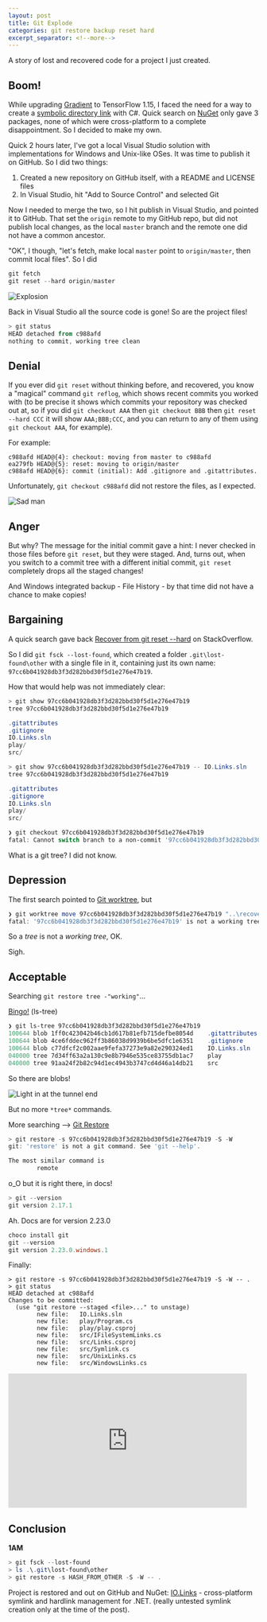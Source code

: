```yaml
---
layout: post
title: Git Explode
categories: git restore backup reset hard
excerpt_separator: <!--more--> 
---
```


A story of lost and recovered code for a project I just created.

<!--more-->

## Boom!

While upgrading [Gradient](https://losttech.software/gradient.html) to TensorFlow 1.15,
I faced the need for a way to create a
[symbolic directory link](https://en.wikipedia.org/wiki/Symbolic_link) with C#.
Quick search on [NuGet](https://nuget.org) only gave 3 packages, none of which were
cross-platform to a complete disappointment. So I decided to make my own.

Quick 2 hours later, I've got a local Visual Studio solution with implementations
for Windows and Unix-like OSes. It was time to publish it on GitHub. So I did two things:

1. Created a new repository on GitHub itself, with a README and LICENSE files
1. In Visual Studio, hit "Add to Source Control" and selected Git

Now I needed to merge the two, so I hit publish in Visual Studio, and pointed it to GitHub.
That set the `origin` remote to my GitHub repo, but did not publish local changes,
as the local `master` branch and the remote one did not have a common ancestor.

"OK", I though, "let's fetch, make local `master` point to `origin/master`,
then commit local files". So I did

```PowerShell
git fetch
git reset --hard origin/master
```

![Explosion](/images/Explosion.jpg)

Back in Visual Studio all the source code is gone! So are the project files!

```PowerShell
> git status
HEAD detached from c988afd
nothing to commit, working tree clean
```

## Denial

If you ever did `git reset` without thinking before, and recovered, you know a "magical"
command `git reflog`, which shows recent commits you worked with (to be precise it
shows which commits your repository was checked out at, so if you did
`git checkout AAA` then `git checkout BBB` then `git reset --hard CCC` it will show `AAA;BBB;CCC`,
and you can return to any of them using `git checkout AAA`, for example).

For example:

```git
c988afd HEAD@{4}: checkout: moving from master to c988afd
ea279fb HEAD@{5}: reset: moving to origin/master
c988afd HEAD@{6}: commit (initial): Add .gitignore and .gitattributes.
```

Unfortunately, `git checkout c988afd` did not restore the files, as I expected.

![Sad man](/images/Sad.jpg)

## Anger

But why? The message for the initial commit gave a hint: I never checked in those files
before `git reset`, but they were staged. And, turns out, when you switch to a commit tree
with a different initial commit, `git reset` completely drops all the staged changes!

And Windows integrated backup - File History - by that time did not have a chance to make copies!

## Bargaining

A quick search gave back
[Recover from git reset --hard](https://stackoverflow.com/questions/5788037/recover-from-git-reset-hard)
on StackOverflow.

So I did `git fsck --lost-found`, which created a folder `.git\lost-found\other`
with a single file in it, containing just its own name: `97cc6b041928db3f3d282bbd30f5d1e276e47b19`.

How that would help was not immediately clear:

```PowerShell
> git show 97cc6b041928db3f3d282bbd30f5d1e276e47b19
tree 97cc6b041928db3f3d282bbd30f5d1e276e47b19

.gitattributes
.gitignore
IO.Links.sln
play/
src/

> git show 97cc6b041928db3f3d282bbd30f5d1e276e47b19 -- IO.Links.sln
tree 97cc6b041928db3f3d282bbd30f5d1e276e47b19

.gitattributes
.gitignore
IO.Links.sln
play/
src/

❯ git checkout 97cc6b041928db3f3d282bbd30f5d1e276e47b19
fatal: Cannot switch branch to a non-commit '97cc6b041928db3f3d282bbd30f5d1e276e47b19'
```

What is a git tree? I did not know.

## Depression

The first search pointed to
[Git worktree](https://www.git-scm.com/docs/git-worktree), but

```PowerShell
❯ git worktree move 97cc6b041928db3f3d282bbd30f5d1e276e47b19 "..\recover"
fatal: '97cc6b041928db3f3d282bbd30f5d1e276e47b19' is not a working tree
```

So a *tree* is not a *working tree*, OK.

Sigh.

## Acceptable

Searching `git restore tree -"working"`...

[Bingo!](https://git-scm.com/docs/git-ls-tree) (ls-tree)

```PowerShell
❯ git ls-tree 97cc6b041928db3f3d282bbd30f5d1e276e47b19
100644 blob 1ff0c423042b46cb1d617b81efb715defbe8054d    .gitattributes
100644 blob 4ce6fddec962ff3b86038d9939b6be5dfc1e6351    .gitignore
100644 blob c77dfcf2c002aae9fefa37273e9a82e290324ed1    IO.Links.sln
040000 tree 7d34ff63a2a130c9e8b7946e535ce83755db1ac7    play
040000 tree 91aa24f2b82c94d1ec4943b3747cd4d46a14db21    src
```

So there are blobs!

![Light in at the tunnel end](/images/EndOfTunnel.jpg)

But no more `*tree*` commands.

More searching --> [Git Restore](https://git-scm.com/docs/git-restore)

```PowerShell
> git restore -s 97cc6b041928db3f3d282bbd30f5d1e276e47b19 -S -W
git: 'restore' is not a git command. See 'git --help'.

The most similar command is
        remote
```

o_O but it is right there, in docs!

```PowerShell
> git --version
git version 2.17.1
```

Ah. Docs are for version 2.23.0

```PowerShell
choco install git
git --version
git version 2.23.0.windows.1
```

Finally:
```
> git restore -s 97cc6b041928db3f3d282bbd30f5d1e276e47b19 -S -W -- .
> git status
HEAD detached at c988afd
Changes to be committed:
  (use "git restore --staged <file>..." to unstage)
        new file:   IO.Links.sln
        new file:   play/Program.cs
        new file:   play/play.csproj
        new file:   src/IFileSystemLinks.cs
        new file:   src/Links.csproj
        new file:   src/Symlink.cs
        new file:   src/UnixLinks.cs
        new file:   src/WindowsLinks.cs
```

<iframe src="https://giphy.com/embed/VbrGKu56dceVa" width="480" height="270" frameBorder="0" class="giphy-embed" allowFullScreen></iframe>

## Conclusion

**1AM**

```PowerShell
> git fsck --lost-found
> ls .\.git\lost-found\other
> git restore -s HASH_FROM_OTHER -S -W -- .
```

Project is restored and out on GitHub and NuGet: [IO.Links](https://github.com/losttech/IO.Links)
\- cross-platform symlink and hardlink management for .NET.
(really untested symlink creation only at the time of the post).
